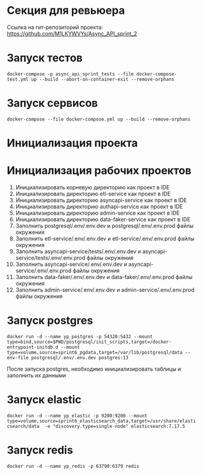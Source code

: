 # Секция для ревьюера

Ссылка на гит-репозиторий проекта: 
https://github.com/M1LKYWVYs/Async_API_sprint_2

# Запуск тестов
`docker-compose -p async_api_sprint_tests --file docker-compose-test.yml up --build --abort-on-container-exit --remove-orphans`

# Запуск сервисов
`docker-compose --file docker-compose.yml up --build --remove-orphans`


# Инициализация проекта

# Инициализация рабочих проектов

1. Инициализировать корневую директорию как проект в IDE
2. Инициализировать директорию etl-service как проект в IDE
3. Инициализировать директорию asyncapi-service как проект в IDE
4. Инициализировать директорию authapi-service как проект в IDE
5. Инициализировать директорию admin-service как проект в IDE
6. Инициализировать директорию data-faker-service как проект в IDE
7. Заполнить postgresql/.env/.env.dev и postgresql/.env/.env.prod файлы окружения
8. Заполнить etl-service/.env/.env.dev и etl-service/.env/.env.prod файлы окружения
9. Заполнить asyncapi-service/tests/.env/.env.dev и asyncapi-service/tests/.env/.env.prod файлы окружения
10. Заполнить asyncapi-service/.env/.env.dev и asyncapi-service/.env/.env.prod файлы окружения
11. Заполнить data-faker/.env/.env.dev и data-faker/.env/.env.prod файлы окружения
12. Заполнить admin-service/.env/.env.dev и admin-service/.env/.env.prod файлы окружения

# Запуск postgres

`docker run -d --name yp_postgres -p 54320:5432 --mount type=bind,source=$PWD/postgresql/init_scripts,target=/docker-entrypoint-initdb.d --mount type=volume,source=sprint6_pgdata,target=/var/lib/postgresql/data --env-file postgresql/.env/.env.dev postgres:13`

После запуска postgres, необходимо инициализировать таблицы и заполнить их данными

# Запуск elastic

`docker run -d --name yp_elastic -p 9200:9200 --mount type=volume,source=sprint6_elasticsearch_data,target=/usr/share/elasticsearch/data  -e "discovery.type=single-node" elasticsearch:7.17.5`


# Запуск redis

`docker run -d --name yp_redis -p 63790:6379 redis`